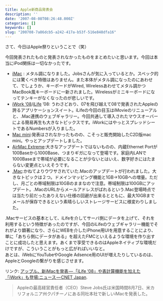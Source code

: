 ```yaml
---
title: Apple新商品発表会
description: ''
date: '2007-08-08T08:26:48.000Z'
categories: []
keywords: []
slug: "200708-7a86dcb5-a242-417a-b53f-516e848dfa16"
---
```

さて、今日はApple祭りということで（笑）

今回発表されたものと発表されなかったものをまとめたいと思います。今回は本当にiPod関係は一切なかったです。

*   [iMac](http://www.apple.com/jp/imac/) : メタル調になりました。Jobsさんが気に入っているとか。スペック的には驚くべき特徴はありません。また本体がメタル調になったのにあわせて、でしょうか、キーボードがWired, Wirelessあわせてメタル調かつMacBook風キーボードに一新されました。Wirelessがミニキーボードになってテンキーがなくなったのが悲しいです。
*   [iWork ‘08](http://www.apple.com/jp/iwork/)/[iLife](http://www.apple.com/jp/ilife/) ’08: うわさどおり、07を飛び越えて08で発表されたAppleの誇るアプリケーションスイート。iLifeの今回の目玉はiMovieのリニューアルと、.Mac連携のウェブギャラリー。今回共通して導入されたマウスオーバーによる簡易再生も大きなトピックスです。iWorkにはやっとスプレッドシートであるNumbersが入りました。
*   [Mac mini](http://www.apple.com/jp/macmini/):発表はされなかったものの、こそっと販売開始したC2D版mac mini。やっとアップデートしました。
*   [AirMac Extreme](http://www.apple.com/jp/airmacextreme/):大きなアップデートではないものの、内蔵Ethernet Portが100Baseから1000Base、つまりギガになって登場です。家庭内LANで1000Baseまで帯域が必要になることが少ないとはいえ、数字好きにはたまらない変更点といえそうです。
*   [.Mac](http://mac.com/japan):かねてよりウワサされていた.Macのアップデートが行われました。大きなトピックは２つ。ドメインマッピング機能と1GB→10GBへの増量。ただし、月ごとの帯域制限は10GBのままなので注意。帯域制限は100GBにアップデート。.MacのURLからメールアドレスがばれるという.Mac登場時点では当たり前だったありえない仕様の回避が出来るとともに、最大10GBまでメールが保存できるという素晴らしいストレージサービスに様変わりしました。

.Macサービスの基本として、iLifeを介してサーバ側にデータを上げて、それを利用するという特徴があったのですが、今回のiLifeのウェブギャラリー機能でそれがより顕著になり、さらにWEBを介したiPhone用UIを用意することにより、単に「あちら側にデータがある」を超えたFMCといえるような環境を作り出すことに成功したと思えます。あくまで享受できるのはAppleネイティブな環境だけですが、こういうことがもっと広がればいいなと。  
あとは、iWebにYouTubeやGoogle Adsence用のUIが増えたりしているのは、AppleとGoogleの繋がりを感じさせます。

リンク: [アップル、新iMacを発表 — 「iLife ‘08」や表計算機能を加えた「iWork」も登場:ニュース — CNET Japan](http://japan.cnet.com/news/tech/story/0,2000056025,20354299,00.htm "アップル、新iMacを発表--「iLife '08」や表計算機能を加えた「iWork」も登場:ニュース - CNET Japan").

> Appleの最高経営責任者（CEO）Steve Jobs氏は米国時間8月7日、米カリフォルニア州クパチーノにある同社本社で新しいiMacを発表した。